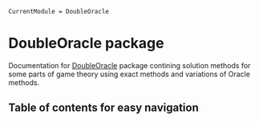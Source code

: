 ```@meta
CurrentModule = DoubleOracle
```

# DoubleOracle package

Documentation for [DoubleOracle](https://github.com/radajakub/DoubleOracle) package contining solution methods for some parts of game theory using exact methods and variations of Oracle methods.

## Table of contents for easy navigation
```@contents
```
